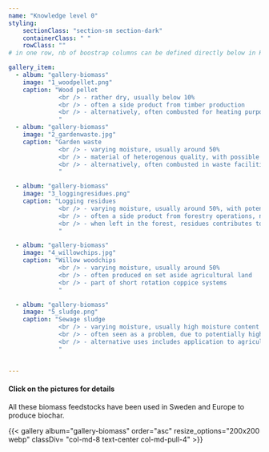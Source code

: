 ```yaml
---
name: "Knowledge level 0"
styling:
    sectionClass: "section-sm section-dark"
    containerClass: " "
    rowClass: ""
# in one row, nb of boostrap columns can be defined directly below in HTML

gallery_item:
  - album: "gallery-biomass"
    image: "1_woodpellet.png"
    caption: "Wood pellet 
              <br /> - rather dry, usually below 10%
              <br /> - often a side product from timber production
              <br /> - alternatively, often combusted for heating purposes
              "
  - album: "gallery-biomass"
    image: "2_gardenwaste.jpg"
    caption: "Garden waste              
              <br /> - varying moisture, usually around 50%
              <br /> - material of heterogenous quality, with possible impurities
              <br /> - alternatively, often combusted in waste facilities with energy recovery
              "

  - album: "gallery-biomass"
    image: "3_loggingresidues.png"
    caption: "Logging residues
              <br /> - varying moisture, usually around 50%, with potential partial drying in the forest
              <br /> - often a side product from forestry operations, not harvested or partially harvested
              <br /> - when left in the forest, residues contributes to forest carbon stocks & biodiversity
              "

  - album: "gallery-biomass"
    image: "4_willowchips.jpg"
    caption: "Willow woodchips
              <br /> - varying moisture, usually around 50%
              <br /> - often produced on set aside agricultural land
              <br /> - part of short rotation coppice systems
              "

  - album: "gallery-biomass"
    image: "5_sludge.png"
    caption: "Sewage sludge
              <br /> - varying moisture, usually high moisture content which requires drying before pyrolysis
              <br /> - often seen as a problem, due to potentially high contents of heavy metals, but also an important source of nutrients
              <br /> - alternative uses includes application to agricultural land, incineration, or landfilling
              "


---
```


<div class="col-md-4 text-left col-md-push-8">

#### **Click on the pictures for details**

All these biomass feedstocks have been used in Sweden and Europe to produce biochar.

</div>

{{< gallery album="gallery-biomass" order="asc" resize_options="200x200 webp" classDiv= "col-md-8 text-center col-md-pull-4" >}}


